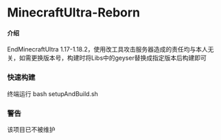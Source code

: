 # MinecraftUltra-Reborn

#### 介绍
EndMinecraftUltra 1.17-1.18.2，使用改工具攻击服务器造成的责任均与本人无关，如需更换版本号，构建时将Libs中的geyser替换成指定版本后构建即可

### 快速构建
终端运行 bash setupAndBuild.sh

### 警告
该项目已不被维护
